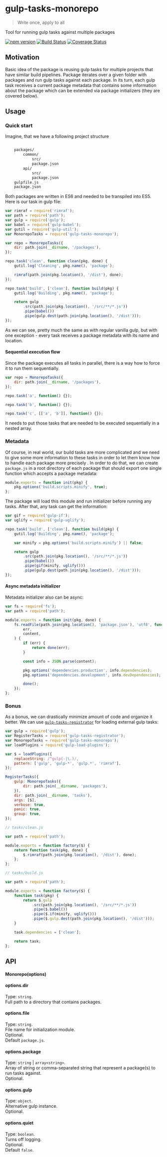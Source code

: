 # gulp-tasks-monorepo

> Write once, apply to all

Tool for running gulp tasks against multiple packages

[![npm version](https://badge.fury.io/js/gulp-tasks-monorepo.svg)](https://www.npmjs.com/package/gulp-tasks-monorepo)
[![Build Status](https://secure.travis-ci.org/ziflex/gulp-tasks-monorepo.svg?branch=master)](http://travis-ci.org/ziflex/gulp-tasks-monorepo)
[![Coverage Status](https://coveralls.io/repos/github/ziflex/gulp-tasks-monorepo/badge.svg?branch=master)](https://coveralls.io/github/ziflex/gulp-tasks-monorepo)

## Motivation

Basic idea of the package is reusing gulp tasks for multiple projects that have similar build pipelines.
Package iterates over a given folder with packages and run gulp tasks against each package.
In its turn, each gulp task receives a current package metadata that contains some information about the package which can be extended via package initializers (they are covered below).

## Usage

### Quick start

Imagine, that we have a following project structure

```sh

    packages/
        common/
            src/
            package.json
        api/
            src/
            package.json
    gulpfile.js
    package.json

```

Both packages are written in ES6 and needed to be transpiled into ES5.
Here is our task in gulp file:

```javascript
var rimraf = require('rimraf');
var path = require('path');
var gulp = require('gulp');
var babel = require('gulp-babel');
var gutil = require('gulp-util');
var MonorepoTasks = require('gulp-tasks-monorepo');

var repo = MonorepoTasks({
    dir: path.join(__dirname, '/packages'),
});

repo.task('clean', function clean(pkg, done) {
    gutil.log('Cleaning', pkg.name(), 'package');

    rimraf(path.join(pkg.location(), '/dist'), done);
});

repo.task('build', ['clean'], function build(pkg) {
    gutil.log('Building', pkg.name(), 'package');

    return gulp
        .src(path.join(pkg.location(), '/src/**/*.js'))
        .pipe(babel())
        .pipe(gulp.dest(path.join(pkg.location(), '/dist')));
});
```

As we can see, pretty much the same as with regular vanilla gulp, but with one exception - every task receives a package metadata with its name and location.

#### Sequential execution flow

Since the package executes all tasks in parallel, there is a way how to force it to run them sequentially.

```javascript
var repo = MonorepoTasks({
    dir: path.join(__dirname, '/packages'),
});

repo.task('a', function() {});

repo.task('b', function() {});

repo.task('c', [['a', 'b']], function() {});
```

It needs to put those tasks that are needed to be executed sequentially in a nested array.

### Metadata

Of course, in real world, our build tasks are more complicated and we need to give some more information to these tasks in order to let them know how to handle each package more precisely .
In order to do that, we can create `package.js` in a root directory of each package that should export one single function which accepts a package metadata:

```javascript
module.exports = function init(pkg) {
    pkg.options('build.scripts.minify', true);
};
```

The package will load this module and run initializer before running any tasks.
After that, any task can get the information:

```javascript
var gif = require('gulp-if');
var uglify = require('gulp-uglify');

repo.task('build', ['clean'], function build(pkg) {
    gutil.log('Building', pkg.name(), 'package');

    var minify = pkg.options('build.scripts.minify') || false;

    return gulp
        .src(path.join(pkg.location(), '/src/**/*.js'))
        .pipe(babel())
        .pipe(gif(minify, uglify()))
        .pipe(gulp.dest(path.join(pkg.location(), '/dist')));
});
```

#### Async metadata initializer

Metadata initializer also can be async:

```javascript
var fs = require('fs');
var path = require('path');

module.exports = function init(pkg, done) {
    fs.readFile(path.join(pkg.location(), 'package.json'), 'utf8', function(
        err,
        content,
    ) {
        if (err) {
            return done(err);
        }

        const info = JSON.parse(content);

        pkg.options('dependencies.production', info.dependencies);
        pkg.options('dependencies.development', info.devDependencies);

        done();
    });
};
```

### Bonus

As a bonus, we can drastically minimize amount of code and organize it better.
We can use [`gulp-tasks-registrator`](https://github.com/ziflex/gulp-tasks-registrator) for loading external gulp tasks:

```javascript
var gulp = require('gulp');
var RegisterTasks = require('gulp-tasks-registrator');
var MonorepoTasks = require('gulp-tasks-monorepo');
var loadPlugins = require('gulp-load-plugins');

var $ = loadPlugins({
    replaceString: /^gulp(-|\.)/,
    pattern: ['gulp', 'gulp-*', 'gulp.*', 'rimraf'],
});

RegisterTasks({
    gulp: MonorepoTasks({
        dir: path.join(__dirname, 'packages'),
    }),
    dir: path.join(__dirname, 'tasks'),
    args: [$],
    verbose: true,
    panic: true,
    group: true,
});
```

```javascript
// tasks/clean.js

var path = require('path');

module.exports = function factory($) {
    return function task(pkg, done) {
        $.rimraf(path.join(pkg.location(), '/dist'), done);
    };
};
```

```javascript
// tasks/build.js

var path = require('path');

module.exports = function factory($) {
    function task(pkg) {
        return $.gulp
            .src(path.join(pkg.location(), '/src/**/*.js'))
            .pipe($.babel())
            .pipe($.if(minify, uglify()))
            .pipe($.gulp.dest(path.join(pkg.location(), '/dist')));
    }

    task.dependencies = ['clean'];

    return task;
};
```

## API

#### Monorepo(options)

#### options.dir

Type: `string`.  
Full path to a directory that contains packages.

#### options.file

Type: `string`.  
File name for initialization module.  
Optional.  
Default `package.js`.

#### options.package

Type: `string` | `array<string>`.  
Array of string or comma-separated string that represent a package(s) to run tasks against.  
Optional.

#### options.gulp

Type: `object`.  
Alternative gulp instance.  
Optional.

#### options.quiet

Type: `boolean`.  
Turns off logging.  
Optional.  
Default `false`.
